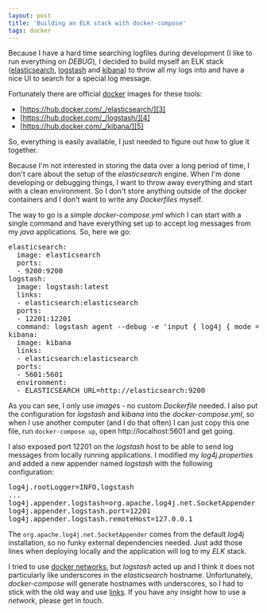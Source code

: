 ```yaml
---
layout: post
title: 'Building an ELK stack with docker-compose'
tags: docker
---
```

Because I have a hard time searching logfiles during development (I like to run everything on *DEBUG*), I decided to build myself an ELK stack ([elasticsearch][0], [logstash][1] and [kibana][2]) to throw all my logs into and have a nice UI to search for a special log message.

Fortunately there are official [docker][6] images for these tools:

* [https://hub.docker.com/_/elasticsearch/][3]
* [https://hub.docker.com/_/logstash/][4]
* [https://hub.docker.com/_/kibana/][5]

So, everything is easily available, I just needed to figure out how to glue it together.

Because I'm not interested in storing the data over a long period of time, I don't care about the setup of the *elasticsearch* engine. When I'm done developing or debugging things, I want to throw away everything and start with a clean environment. So I don't store anything outside of the docker containers and I don't want to write any *Dockerfiles* myself.

The way to go is a simple *docker-compose.yml* which I can start with a single command and have everything set up to accept log messages from my *java* applications. So, here we go:

<pre>
elasticsearch:
  image: elasticsearch
  ports:
  - 9200:9200
logstash:
  image: logstash:latest
  links:
  - elasticsearch:elasticsearch
  ports:
  - 12201:12201
  command: logstash agent --debug -e 'input { log4j { mode => "server" port => "12201"} } output { elasticsearch { hosts => ["elasticsearch"] } stdout {} }'
kibana:
  image: kibana
  links:
  - elasticsearch:elasticsearch
  ports:
  - 5601:5601
  environment:
  - ELASTICSEARCH_URL=http://elasticsearch:9200
</pre>

As you can see, I only use *image*s - no custom *Dockerfile* needed. I also put the configuration for *logstash* and *kibana* into the *docker-compose.yml*, so when I use another computer (and I do that often) I can just copy this one file, run `docker-compose up`, open http://localhost:5601 and get going.

I also exposed port 12201 on the *logstash* host to be able to send log messages from locally running applications. I modified my *log4j.properties* and added a new appender named *logstash* with the following configuration:

<pre>
log4j.rootLogger=INFO,logstash
...
log4j.appender.logstash=org.apache.log4j.net.SocketAppender
log4j.appender.logstash.port=12201
log4j.appender.logstash.remoteHost=127.0.0.1
</pre>

The `org.apache.log4j.net.SocketAppender` comes from the default *log4j* installation, so no funky external dependencies needed. Just add those lines when deploying locally and the application will log to my *ELK* stack.

I tried to use [docker networks][7], but *logstash* acted up and I think it does not particularly like underscores in the *elasticsearch* hostname. Unfortunately, *docker-compose* will generate hostnames with underscores, so I had to stick with the old way and use [links][8]. If you have any insight how to use a *network*, please get in touch.

[0]: https://www.elastic.co/products/elasticsearch
[1]: https://www.elastic.co/products/logstash
[2]: https://www.elastic.co/products/kibana
[3]: https://hub.docker.com/_/elasticsearch/
[4]: https://hub.docker.com/_/logstash/
[5]: https://hub.docker.com/_/kibana/
[6]: https://docker.com/
[7]: https://docs.docker.com/engine/userguide/networking/dockernetworks/
[8]: https://docs.docker.com/compose/compose-file/#links
